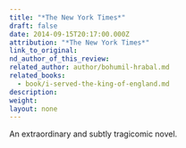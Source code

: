 ```yaml
---
title: "*The New York Times*"
draft: false
date: 2014-09-15T20:17:00.000Z
attribution: "*The New York Times*"
link_to_original:
nd_author_of_this_review:
related_author: author/bohumil-hrabal.md
related_books:
  - book/i-served-the-king-of-england.md
description:
weight:
layout: none
---
```

An extraordinary and subtly tragicomic novel.

